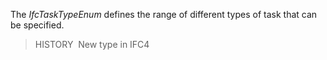 The _IfcTaskTypeEnum_ defines the range of different types of task that can be specified.

> HISTORY&nbsp; New type in IFC4
